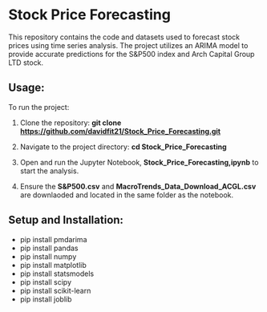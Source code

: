 # Stock Price Forecasting

This repository contains the code and datasets used to forecast stock prices using time series analysis. The project utilizes an ARIMA model to provide accurate predictions for the S&P500 index and Arch Capital Group LTD stock.

## Usage:

To run the project:
1. Clone the repository: **git clone https://github.com/davidfit21/Stock_Price_Forecasting.git**

2. Navigate to the project directory: **cd Stock_Price_Forecasting**

3. Open and run the Jupyter Notebook, **Stock_Price_Forecasting,ipynb** to start the analysis.

4. Ensure the **S&P500.csv** and **MacroTrends_Data_Download_ACGL.csv** are downlaoded and located in the same folder as the notebook.

## Setup and Installation:

- pip install pmdarima
- pip install pandas
- pip install numpy
- pip install matplotlib
- pip install statsmodels
- pip install scipy
- pip install scikit-learn
- pip install joblib


